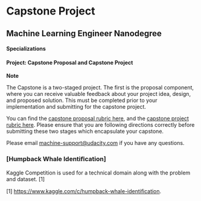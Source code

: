 # Capstone Project
## Machine Learning Engineer Nanodegree

#### Specializations
#### Project: Capstone Proposal and Capstone Project

**Note**

The Capstone is a two-staged project. The first is the proposal component, where you can receive valuable feedback about your project idea, design, and proposed solution. This must be completed prior to your implementation and submitting for the capstone project. 

You can find the [capstone proposal rubric here](https://review.udacity.com/#!/rubrics/410/view), and the [capstone project rubric here](https://review.udacity.com/#!/rubrics/108/view). Please ensure that you are following directions correctly before submitting these two stages which encapsulate your capstone.

Please email [machine-support@udacity.com](mailto:machine-support@udacity.com) if you have any questions.


### [Humpback Whale Identiﬁcation]
Kaggle Competition is used for a technical domain along with the problem and dataset. [1]

[1] https://www.kaggle.com/c/humpback-whale-identiﬁcation.


